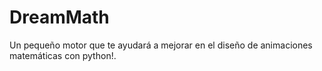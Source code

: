 # DreamMath

Un pequeño motor que te ayudará a mejorar en el diseño de animaciones matemáticas con python!.
